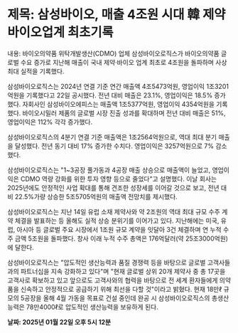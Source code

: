 # **제목: 삼성바이오, 매출 4조원 시대 韓 제약바이오업계 최초기록**

  내용: 바이오의약품 위탁개발생산(CDMO) 업체 삼성바이오로직스가 바이오의약품 글로벌 수요 증가로 지난해 매출이 국내 제약·바이오 업계 최초로 4조원을 돌파하며 사상 최대 실적을 기록했다.

삼성바이오로직스는 2024년 연결 기준 연간 매출액 4조5473억원, 영업이익 1조3201억원을 기록했다고 22일 공시했다. 전년 대비 매출은 23.1%, 영업이익은 18.5% 증가했다. 자회사인 삼성바이오에피스는 매출액 1조5377억원, 영업이익 4354억원을 기록했다. 바이오시밀러 제품의 글로벌 시장 진출 성과를 확대하며 전년 대비 매출은 51%, 영업이익은 112% 각각 증가했다.

삼성바이오로직스의 4분기 연결 기준 매출액은 1조2564억원으로, 역대 최대 분기 매출을 달성했다. 전년 동기 대비 17% 증가한 수치다. 영업이익은 3257억원으로 7% 감소했다.

삼성바이오로직스는 "1~3공장 풀가동과 4공장 매출 상승으로 매출액이 늘었고, 영업이익은 CDMO 역량 강화를 위한 투자 영향 등으로 줄었다"고 설명했다. 이날 회사는 2025년에도 안정적인 사업 확대를 통해 견조한 성장세를 이어갈 것으로 보고, 전년 대비 22.5%가량 상승한 5조5705억원의 매출액 전망치를 제시했다.

삼성바이오로직스는 지난 14일 유럽 소재 제약사와 약 2조원의 역대 최대 규모 수주 계약 체결을 발표하는 등 올해도 실적 상승 분위기를 이어가고 있다. 지난해에는 미국, 유럽, 아시아 등 글로벌 주요 시장에서 1조원 규모 계약을 잇달아 3건 체결하며 연 누적 수주 금액 5조원을 돌파했다. 창사 이래 누적 수주 총액은 176억달러(약 25조3000억원)에 달한다.

삼성바이오로직스는 "압도적인 생산능력과 품질 경쟁력 등을 바탕으로 글로벌 고객사들과의 파트너십을 지속 강화하고 있다"며 "현재 글로벌 상위 20개 제약사 중 총 17곳을 고객사로 확보하고 있고 앞으로도 고객사와의 협력을 바탕으로 전 세계 환자들에게 의약품을 신속하고 안정적으로 공급하기 위해 최선을 다할 것"이라고 밝혔다. 현재 18만ℓ 규모의 5공장을 올해 4월 가동을 목표로 건설 중인데 완공 시 삼성바이오로직스의 총생산능력은 78만4000ℓ로 압도적인 생산능력을 보유하게 된다.

  **날짜: 2025년 01월 22일 오후 5시 12분**